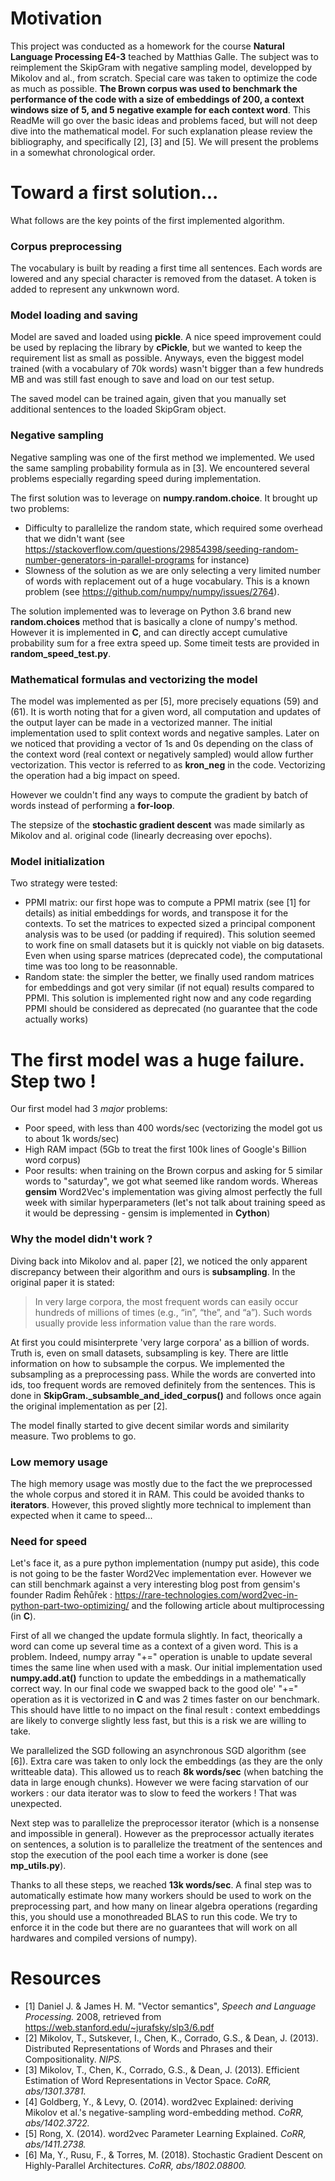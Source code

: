 # Motivation
This project was conducted as a homework for the course **Natural Language Processing E4-3** teached by Matthias Galle. The subject was to reimplement the SkipGram with negative sampling model, developped by Mikolov and al., from scratch.
Special care was taken to optimize the code as much as possible. **The Brown corpus was used to benchmark the performance of the code with a size of embeddings of 200, a context windows size of 5, and 5 negative example for each context word**.
This ReadMe will go over the basic ideas and problems faced, but will not deep dive into the mathematical model. For such explanation please review the bibliography, and specifically [2], [3] and [5]. We will present the problems in a somewhat  chronological order.

# Toward a first solution...
What follows are the key points of the first implemented algorithm.

### Corpus preprocessing
The vocabulary is built by reading a first time all sentences. Each words are lowered and any special character is removed from the dataset. A <UNK> token is added to represent any unkwnown word.

### Model loading and saving
Model are saved and loaded using **pickle**. A nice speed improvement could be used by replacing the library by **cPickle**, but we wanted to keep the requirement list as small as possible. Anyways, even the biggest model trained (with a vocabulary of 70k words) wasn't bigger than a few hundreds MB and was still fast enough to save and load on our test setup.

The saved model can be trained again, given that you manually set additional sentences to the loaded SkipGram object. 
### Negative sampling
Negative sampling was one of the first method we implemented. We used the same sampling probability formula as in [3]. We encountered several problems especially regarding speed during implementation.

The first solution was to leverage on **numpy.random.choice**. It brought up two problems:
- Difficulty to parallelize the random state, which required some overhead that we didn't want (see https://stackoverflow.com/questions/29854398/seeding-random-number-generators-in-parallel-programs for instance)
- Slowness of the solution as we are only selecting a very limited number of words with replacement out of a huge vocabulary. This is a known problem (see https://github.com/numpy/numpy/issues/2764).

The solution implemented was to leverage on Python 3.6 brand new **random.choices** method that is basically a clone of numpy's method. However it is implemented in **C**, and can directly accept cumulative probability sum for a free extra speed up. Some timeit tests are provided in **random_speed_test.py**.

### Mathematical formulas and vectorizing the model
The model was implemented as per [5], more precisely equations (59) and (61). It is worth noting that for a given word, all computation and updates of the output layer can be made in a vectorized manner. The initial implementation used to split context words and negative samples. Later on we noticed that providing a vector of 1s and 0s depending on the class of the context word (real context or negatively sampled) would allow further vectorization. This vector is referred to as **kron_neg** in the code. Vectorizing the operation had a big impact on speed.

However we couldn't find any ways to compute the gradient by batch of words instead of performing a **for-loop**.

The stepsize of the **stochastic gradient descent** was made similarly as Mikolov and al. original code (linearly decreasing over epochs).

### Model initialization
Two strategy were tested:
- PPMI matrix: our first hope was to compute a PPMI matrix (see [1] for details) as initial embeddings for words, and transpose it for the contexts. To set the matrices to expected sized a principal component analysis was to be used (or padding if required). This solution seemed to work fine on small datasets but it is quickly not viable on big datasets. Even when using sparse matrices (deprecated code), the computational time was too long to be reasonnable.
- Random state: the simpler the better, we finally used random matrices for embeddings and got very similar (if not equal) results compared to PPMI. This solution is implemented right now and any code regarding PPMI should be considered as deprecated (no guarantee that the code actually works)

# The first model was a huge failure. Step two !
Our first model had 3 *major* problems:
- Poor speed, with less than 400 words/sec (vectorizing the model got us to about 1k words/sec)
- High RAM impact (5Gb to treat the first 100k lines of Google's Billion word corpus)
- Poor results: when training on the Brown corpus and asking for 5 similar words to "saturday", we got what seemed like random words. Whereas **gensim** Word2Vec's implementation was giving almost perfectly the full week with similar hyperparameters (let's not talk about training speed as it would be depressing - gensim is implemented in **Cython**)
### Why the model didn't work ?
Diving back into Mikolov and al. paper [2], we noticed the only apparent discrepancy between their algorithm and ours is **subsampling**. In the original paper it is stated:
> In very large corpora, the most frequent words can easily occur hundreds of millions of times (e.g.,
“in”, “the”, and “a”). Such words usually provide less information value than the rare words.

At first you could misinterprete 'very large corpora' as a billion of words. Truth is, even on small datasets, subsampling is key. There are little information on how to subsample the corpus. We implemented the subsampling as a preprocessing pass. While the words are converted into ids, too frequent words are removed definitely from the sentences. This is done in **SkipGram._subsamble_and_ided_corpus()** and follows once again the original implementation as per [2].

The model finally started to give decent similar words and similarity measure. Two problems to go.

### Low memory usage
The high memory usage was mostly due to the fact the we preprocessed the whole corpus and stored it in RAM. This could be avoided thanks to **iterators**. However, this proved slightly more technical to implement than expected when it came to speed...

### Need for speed
Let's face it, as a pure python implementation (numpy put aside), this code is not going to be the faster Word2Vec implementation ever. However we can still benchmark against a very interesting blog post from gensim's founder Radim Řehůřek : https://rare-technologies.com/word2vec-in-python-part-two-optimizing/ and the following article about multiprocessing (in **C**).

First of all we changed the update formula slightly. In fact, theorically a word can come up several time as a context of a given word. This is a problem. Indeed, numpy array "+=" operation is unable to update several times the same line when used with a mask. Our initial implementation used **numpy.add.at()** function to update the embeddings in a mathematically correct way. In our final code we swapped back to the good ole' "+=" operation as it is vectorized in **C** and was 2 times faster on our benchmark. This should have little to no impact on the final result : context embeddings are likely to converge slightly less fast, but this is a risk we are willing to take.

We parallelized the SGD following an asynchronous SGD algorithm (see [6]). Extra care was taken to only lock the embeddings (as they are the only writteable data). This allowed us to reach **8k words/sec** (when batching the data in large enough chunks). However we were facing starvation of our workers : our data iterator was to slow to feed the workers ! That was unexpected.

Next step was to parallelize the preprocessor iterator (which is a nonsense and impossible in general). However as the preprocessor actually iterates on sentences, a solution is to parallelize the treatment of the sentences and stop the execution of the pool each time a worker is done (see **mp_utils.py**). 

Thanks to all these steps, we reached **13k words/sec**. A final step was to automatically estimate how many workers should be used to work on the preprocessing part, and how many on linear algebra operations (regarding this, you should use a monothreaded BLAS to run this code. We try to enforce it in the code but there are no guarantees that will work on all hardwares and compiled versions of numpy).

# Resources
- [1] Daniel J. & James H. M. "Vector semantics",  *Speech and Language Processing.* 2008, retrieved from https://web.stanford.edu/~jurafsky/slp3/6.pdf
- [2] Mikolov, T., Sutskever, I., Chen, K., Corrado, G.S., & Dean, J. (2013). Distributed Representations of Words and Phrases and their Compositionality. *NIPS.*
- [3] Mikolov, T., Chen, K., Corrado, G.S., & Dean, J. (2013). Efficient Estimation of Word Representations in Vector Space. *CoRR, abs/1301.3781.*
- [4] Goldberg, Y., & Levy, O. (2014). word2vec Explained: deriving Mikolov et al.'s negative-sampling word-embedding method. *CoRR, abs/1402.3722.*
- [5] Rong, X. (2014). word2vec Parameter Learning Explained. *CoRR, abs/1411.2738.*
- [6] Ma, Y., Rusu, F., & Torres, M. (2018). Stochastic Gradient Descent on Highly-Parallel Architectures. *CoRR, abs/1802.08800.*